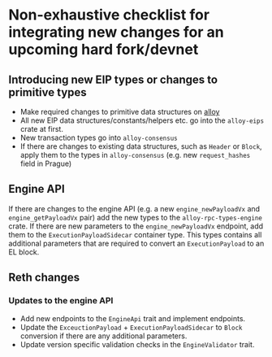 # Non-exhaustive checklist for integrating new changes for an upcoming hard fork/devnet

## Introducing new EIP types or changes to primitive types 

- Make required changes to primitive data structures on [alloy](https://github.com/alloy-rs/alloy)
- All new EIP data structures/constants/helpers etc. go into the `alloy-eips` crate at first.
- New transaction types go into `alloy-consensus`
- If there are changes to existing data structures, such as `Header` or `Block`, apply them to the types in `alloy-consensus` (e.g. new `request_hashes` field in Prague)

## Engine API

If there are changes to the engine API (e.g. a new `engine_newPayloadVx` and `engine_getPayloadVx` pair) add the new types to the `alloy-rpc-types-engine` crate.
If there are new parameters to the `engine_newPayloadVx` endpoint, add them to the `ExecutionPayloadSidecar` container type. This types contains all additional parameters that are required to convert an `ExecutionPayload` to an EL block.

## Reth changes

### Updates to the engine API

- Add new endpoints to the `EngineApi` trait and implement endpoints.
- Update the `ExceuctionPayload` + `ExecutionPayloadSidecar` to `Block` conversion if there are any additional parameters.
- Update version specific validation checks in the `EngineValidator` trait.